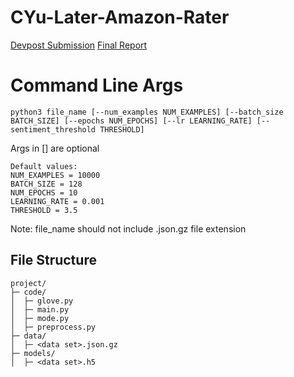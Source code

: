 # CYu-Later-Amazon-Rater
[Devpost Submission](https://devpost.com/software/cyu-later-amazon-rater)
[Final Report](https://docs.google.com/document/d/1YONKM_1sVW1mKcL3nkIq_mz-WqDJFp57tLytqVlCPVU/edit?usp=sharing)

# Command Line Args
```
python3 file_name [--num_examples NUM_EXAMPLES] [--batch_size BATCH_SIZE] [--epochs NUM_EPOCHS] [--lr LEARNING_RATE] [--sentiment_threshold THRESHOLD]
```

Args in [] are optional
```
Default values:
NUM_EXAMPLES = 10000
BATCH_SIZE = 128
NUM_EPOCHS = 10
LEARNING_RATE = 0.001
THRESHOLD = 3.5
```

Note: file_name should not include .json.gz file extension

## File Structure
```
project/
├─ code/
│  ├─ glove.py
│  ├─ main.py
│  ├─ mode.py
│  ├─ preprocess.py
├─ data/
│  ├─ <data set>.json.gz
├─ models/
│  ├─ <data set>.h5
```
